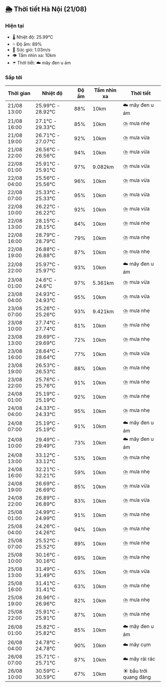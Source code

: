 ## 🌦️ Thời tiết Hà Nội (21/08)

### Hiện tại

- 🌡️ Nhiệt độ: 25.99℃
- 💦 Độ ẩm: 89%
- 💨 Sức gió: 1.03m/s
- 👁️ Tầm nhìn xa: 10km
- ☂️ Thời tiết: ☁️ mây đen u ám

### Sắp tới

| Thời gian | Nhiệt độ | Độ ẩm | Tầm nhìn xa | Thời tiết |
| --- | --- | --- | --- | --- |
| 21/08 13:00 | 25.99℃ - 28.92℃ | 88% | 10km | ☁️ mây đen u ám |
| 21/08 16:00 | 27.1℃ - 29.33℃ | 85% | 10km | ⛈️ mưa nhẹ |
| 21/08 19:00 | 26.71℃ - 27.07℃ | 92% | 10km | ⛈️ mưa vừa |
| 21/08 22:00 | 26.56℃ - 26.56℃ | 94% | 10km | ⛈️ mưa vừa |
| 22/08 01:00 | 25.91℃ - 25.91℃ | 97% | 9.082km | ⛈️ mưa vừa |
| 22/08 04:00 | 25.56℃ - 25.56℃ | 96% | 10km | ⛈️ mưa vừa |
| 22/08 07:00 | 25.33℃ - 25.33℃ | 95% | 10km | ⛈️ mưa vừa |
| 22/08 10:00 | 26.22℃ - 26.22℃ | 92% | 10km | ⛈️ mưa vừa |
| 22/08 13:00 | 28.15℃ - 28.15℃ | 84% | 10km | ⛈️ mưa nhẹ |
| 22/08 16:00 | 28.79℃ - 28.79℃ | 79% | 10km | ⛈️ mưa nhẹ |
| 22/08 19:00 | 26.88℃ - 26.88℃ | 87% | 10km | ⛈️ mưa nhẹ |
| 22/08 22:00 | 25.97℃ - 25.97℃ | 93% | 10km | ☁️ mây đen u ám |
| 23/08 01:00 | 24.6℃ - 24.6℃ | 97% | 5.361km | ⛈️ mưa vừa |
| 23/08 04:00 | 24.93℃ - 24.93℃ | 95% | 10km | ⛈️ mưa vừa |
| 23/08 07:00 | 25.26℃ - 25.26℃ | 93% | 9.421km | ⛈️ mưa nhẹ |
| 23/08 10:00 | 27.74℃ - 27.74℃ | 81% | 10km | ⛈️ mưa nhẹ |
| 23/08 13:00 | 29.69℃ - 29.69℃ | 72% | 10km | ⛈️ mưa nhẹ |
| 23/08 16:00 | 28.64℃ - 28.64℃ | 77% | 10km | ⛈️ mưa vừa |
| 23/08 19:00 | 26.53℃ - 26.53℃ | 88% | 10km | ⛈️ mưa nhẹ |
| 23/08 22:00 | 25.76℃ - 25.76℃ | 91% | 10km | ⛈️ mưa nhẹ |
| 24/08 01:00 | 25.19℃ - 25.19℃ | 92% | 10km | ⛈️ mưa nhẹ |
| 24/08 04:00 | 24.33℃ - 24.33℃ | 95% | 10km | ⛈️ mưa nhẹ |
| 24/08 07:00 | 25.19℃ - 25.19℃ | 91% | 10km | ☁️ mây đen u ám |
| 24/08 10:00 | 29.49℃ - 29.49℃ | 73% | 10km | ☁️ mây đen u ám |
| 24/08 13:00 | 33.12℃ - 33.12℃ | 53% | 10km | ⛈️ mưa nhẹ |
| 24/08 16:00 | 32.21℃ - 32.21℃ | 59% | 10km | ⛈️ mưa nhẹ |
| 24/08 19:00 | 26.69℃ - 26.69℃ | 85% | 10km | ⛈️ mưa vừa |
| 24/08 22:00 | 26.89℃ - 26.89℃ | 83% | 10km | ⛈️ mưa vừa |
| 25/08 01:00 | 24.99℃ - 24.99℃ | 91% | 10km | ⛈️ mưa nhẹ |
| 25/08 04:00 | 24.26℃ - 24.26℃ | 94% | 10km | ⛈️ mưa nhẹ |
| 25/08 07:00 | 25.52℃ - 25.52℃ | 89% | 10km | ⛈️ mưa nhẹ |
| 25/08 10:00 | 30.16℃ - 30.16℃ | 69% | 10km | ⛈️ mưa nhẹ |
| 25/08 13:00 | 31.49℃ - 31.49℃ | 63% | 10km | ⛈️ mưa vừa |
| 25/08 16:00 | 31.41℃ - 31.41℃ | 63% | 10km | ⛈️ mưa nhẹ |
| 25/08 19:00 | 26.96℃ - 26.96℃ | 82% | 10km | ⛈️ mưa nhẹ |
| 25/08 22:00 | 25.91℃ - 25.91℃ | 87% | 10km | ⛈️ mưa nhẹ |
| 26/08 01:00 | 25.82℃ - 25.82℃ | 85% | 10km | ☁️ mây đen u ám |
| 26/08 04:00 | 24.78℃ - 24.78℃ | 90% | 10km | ☁️ mây cụm |
| 26/08 07:00 | 25.71℃ - 25.71℃ | 87% | 10km | ☁️ mây rải rác |
| 26/08 10:00 | 30.59℃ - 30.59℃ | 67% | 10km | ☀️ bầu trời quang đãng |
